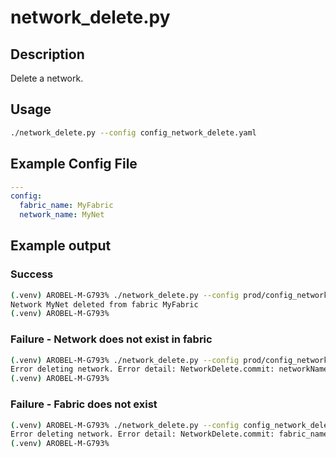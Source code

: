 # network_delete.py

## Description

Delete a network.

## Usage

``` bash
./network_delete.py --config config_network_delete.yaml
```

## Example Config File

``` yaml title="config_network_delete.yaml"
---
config:
  fabric_name: MyFabric
  network_name: MyNet
```

## Example output

### Success

``` bash
(.venv) AROBEL-M-G793% ./network_delete.py --config prod/config_network_delete.yaml
Network MyNet deleted from fabric MyFabric
(.venv) AROBEL-M-G793%
```

### Failure - Network does not exist in fabric

``` bash
(.venv) AROBEL-M-G793% ./network_delete.py --config prod/config_network_delete.yaml
Error deleting network. Error detail: NetworkDelete.commit: networkName MyNet does not exist in fabric MyFabric.
(.venv) AROBEL-M-G793%
```

### Failure - Fabric does not exist

``` bash
(.venv) AROBEL-M-G793% ./network_delete.py --config config_network_delete.yaml
Error deleting network. Error detail: NetworkDelete.commit: fabric_name MyFabric does not exist on the controller.
(.venv) AROBEL-M-G793%
```
